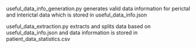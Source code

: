 useful_data_info_generation.py generates valid data information for perictal and interictal data which is stored in useful_data_info.json

useful_data_extraction.py extracts and splits data based on useful_data_info.json and data information is stored in patient_data_statistics.csv